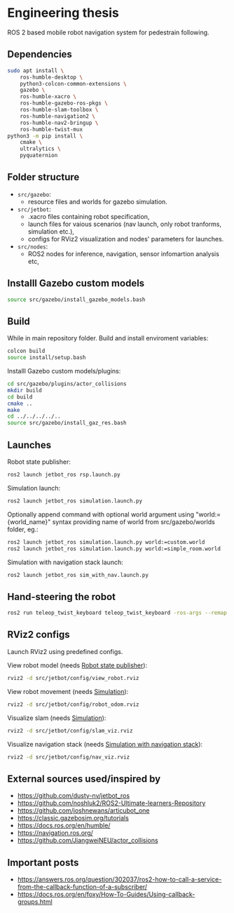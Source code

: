 # Engineering thesis

ROS 2 based mobile robot navigation system for pedestrain following.

## Dependencies

```bash
sudo apt install \
    ros-humble-desktop \
    python3-colcon-common-extensions \
    gazebo \
    ros-humble-xacro \
    ros-humble-gazebo-ros-pkgs \
    ros-humble-slam-toolbox \
    ros-humble-navigation2 \
    ros-humble-nav2-bringup \
    ros-humble-twist-mux
python3 -m pip install \
    cmake \
    ultralytics \
    pyquaternion
```

## Folder structure

* `src/gazebo`:
  * resource files and worlds for gazebo simulation.
* `src/jetbot`:
  * .xacro files containing robot specification,
  * launch files for vaious scenarios (nav launch, only robot tranforms, simulation etc.),
  * configs for RViz2 visualization and nodes' parameters for launches.
* `src/nodes`:
  * ROS2 nodes for inference, navigation, sensor infomartion analysis etc,

## Installl Gazebo custom models

```bash
source src/gazebo/install_gazebo_models.bash
```

## Build

While in main repository folder.
Build and install enviroment variables:

```bash
colcon build
source install/setup.bash
```

Installl Gazebo custom models/plugins:

```bash
cd src/gazebo/plugins/actor_collisions
mkdir build
cd build
cmake ..
make
cd ../../../../..
source src/gazebo/install_gaz_res.bash
```

## Launches

Robot state publisher:

```bash
ros2 launch jetbot_ros rsp.launch.py
```

Simulation launch:

```bash
ros2 launch jetbot_ros simulation.launch.py
```

Optionally append command with optional world argument using "world:={world_name}" syntax providing name of world from src/gazebo/worlds folder, eg.:

```bash
ros2 launch jetbot_ros simulation.launch.py world:=custom.world
ros2 launch jetbot_ros simulation.launch.py world:=simple_room.world
```

Simulation with navigation stack launch:

```bash
ros2 launch jetbot_ros sim_with_nav.launch.py
```

## Hand-steering the robot

```bash
ros2 run teleop_twist_keyboard teleop_twist_keyboard -ros-args --remap cmd_vel:=key_vel
```

## RViz2 configs

Launch RViz2 using predefined configs.

View robot model (needs [Robot state publisher](#launches)):

```bash
rviz2 -d src/jetbot/config/view_robot.rviz
```

View robot movement (needs [Simulation](#launches)):

```bash
rviz2 -d src/jetbot/config/robot_odom.rviz
```

Visualize slam (needs [Simulation](#launches)):

```bash
rviz2 -d src/jetbot/config/slam_viz.rviz
```

Visualize navigation stack (needs [Simulation with navigation stack](#launches)):

```bash
rviz2 -d src/jetbot/config/nav_viz.rviz
```

## External sources used/inspired by

* <https://github.com/dusty-nv/jetbot_ros>
* <https://github.com/noshluk2/ROS2-Ultimate-learners-Repository>
* <https://github.com/joshnewans/articubot_one>
* <https://classic.gazebosim.org/tutorials>
* <https://docs.ros.org/en/humble/>
* <https://navigation.ros.org/>
* <https://github.com/JiangweiNEU/actor_collisions>

## Important posts
* https://answers.ros.org/question/302037/ros2-how-to-call-a-service-from-the-callback-function-of-a-subscriber/
* https://docs.ros.org/en/foxy/How-To-Guides/Using-callback-groups.html

